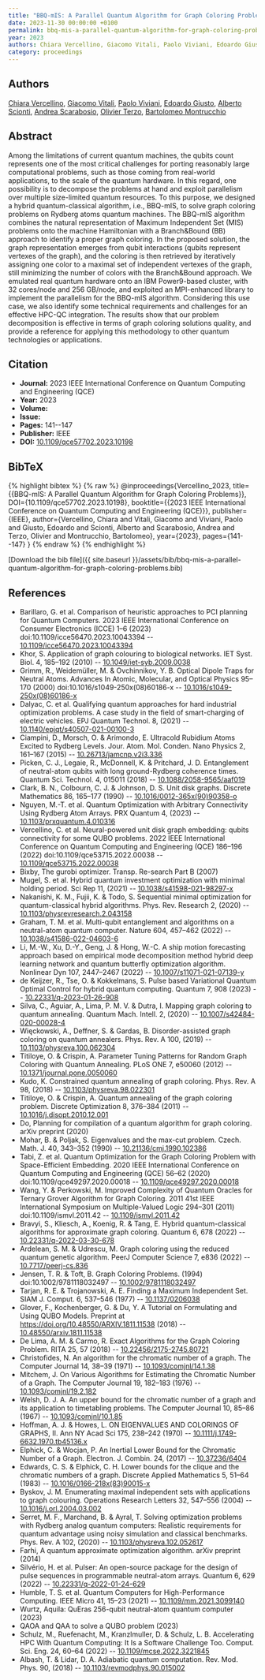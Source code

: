```yaml
---
title: "BBQ-mIS: A Parallel Quantum Algorithm for Graph Coloring Problems"
date: 2023-11-30 00:00:00 +0100
permalink: bbq-mis-a-parallel-quantum-algorithm-for-graph-coloring-problems
year: 2023
authors: Chiara Vercellino, Giacomo Vitali, Paolo Viviani, Edoardo Giusto, Alberto Scionti, Andrea Scarabosio, Olivier Terzo, Bartolomeo Montrucchio
category: proceedings
---
```

 
## Authors
[Chiara Vercellino](authors/chiara-vercellino), [Giacomo Vitali](authors/giacomo-vitali), [Paolo Viviani](authors/paolo-viviani), [Edoardo Giusto](authors/edoardo-giusto), [Alberto Scionti](authors/alberto-scionti), [Andrea Scarabosio](authors/andrea-scarabosio), [Olivier Terzo](authors/olivier-terzo), [Bartolomeo Montrucchio](authors/bartolomeo-montrucchio)
 
## Abstract
Among the limitations of current quantum machines, the qubits count represents one of the most critical challenges for porting reasonably large computational problems, such as those coming from real-world applications, to the scale of the quantum hardware. In this regard, one possibility is to decompose the problems at hand and exploit parallelism over multiple size-limited quantum resources. To this purpose, we designed a hybrid quantum-classical algorithm, i.e., BBQ-mIS, to solve graph coloring problems on Rydberg atoms quantum machines. The BBQ-mIS algorithm combines the natural representation of Maximum Independent Set (MIS) problems onto the machine Hamiltonian with a Branch&Bound (BB) approach to identify a proper graph coloring. In the proposed solution, the graph representation emerges from qubit interactions (qubits represent vertexes of the graph), and the coloring is then retrieved by iteratively assigning one color to a maximal set of independent vertexes of the graph, still minimizing the number of colors with the Branch&Bound approach. We emulated real quantum hardware onto an IBM Power9-based cluster, with 32 cores/node and 256 GB/node, and exploited an MPI-enhanced library to implement the parallelism for the BBQ-mIS algorithm. Considering this use case, we also identify some technical requirements and challenges for an effective HPC-QC integration. The results show that our problem decomposition is effective in terms of graph coloring solutions quality, and provide a reference for applying this methodology to other quantum technologies or applications.
 
## Citation
- **Journal:** 2023 IEEE International Conference on Quantum Computing and Engineering (QCE)
- **Year:** 2023
- **Volume:** 
- **Issue:** 
- **Pages:** 141--147
- **Publisher:** IEEE
- **DOI:** [10.1109/qce57702.2023.10198](https://doi.org/10.1109/qce57702.2023.10198)
 
## BibTeX
{% highlight bibtex %}
{% raw %}
@inproceedings{Vercellino_2023,
  title={{BBQ-mIS: A Parallel Quantum Algorithm for Graph Coloring Problems}},
  DOI={10.1109/qce57702.2023.10198},
  booktitle={{2023 IEEE International Conference on Quantum Computing and Engineering (QCE)}},
  publisher={IEEE},
  author={Vercellino, Chiara and Vitali, Giacomo and Viviani, Paolo and Giusto, Edoardo and Scionti, Alberto and Scarabosio, Andrea and Terzo, Olivier and Montrucchio, Bartolomeo},
  year={2023},
  pages={141--147}
}
{% endraw %}
{% endhighlight %}
 
[Download the bib file]({{ site.baseurl }}/assets/bib/bbq-mis-a-parallel-quantum-algorithm-for-graph-coloring-problems.bib)
 
## References
- Barillaro, G. et al. Comparison of heuristic approaches to PCI planning for Quantum Computers. 2023 IEEE International Conference on Consumer Electronics (ICCE) 1–6 (2023) doi:10.1109/icce56470.2023.10043394 -- [10.1109/icce56470.2023.10043394](https://doi.org/10.1109/icce56470.2023.10043394)
- Khor, S. Application of graph colouring to biological networks. IET Syst. Biol. 4, 185–192 (2010) -- [10.1049/iet-syb.2009.0038](https://doi.org/10.1049/iet-syb.2009.0038)
- Grimm, R., Weidemüller, M. & Ovchinnikov, Y. B. Optical Dipole Traps for Neutral Atoms. Advances In Atomic, Molecular, and Optical Physics 95–170 (2000) doi:10.1016/s1049-250x(08)60186-x -- [10.1016/s1049-250x(08)60186-x](https://doi.org/10.1016/s1049-250x(08)60186-x)
- Dalyac, C. et al. Qualifying quantum approaches for hard industrial optimization problems. A case study in the field of smart-charging of electric vehicles. EPJ Quantum Technol. 8, (2021) -- [10.1140/epjqt/s40507-021-00100-3](https://doi.org/10.1140/epjqt/s40507-021-00100-3)
- Ciampini, D., Morsch, O. & Arimondo, E. Ultracold Rubidium Atoms Excited to Rydberg Levels. Jour. Atom. Mol. Conden. Nano Physics 2, 161–167 (2015) -- [10.26713/jamcnp.v2i3.336](https://doi.org/10.26713/jamcnp.v2i3.336)
- Picken, C. J., Legaie, R., McDonnell, K. & Pritchard, J. D. Entanglement of neutral-atom qubits with long ground-Rydberg coherence times. Quantum Sci. Technol. 4, 015011 (2018) -- [10.1088/2058-9565/aaf019](https://doi.org/10.1088/2058-9565/aaf019)
- Clark, B. N., Colbourn, C. J. & Johnson, D. S. Unit disk graphs. Discrete Mathematics 86, 165–177 (1990) -- [10.1016/0012-365x(90)90358-o](https://doi.org/10.1016/0012-365x(90)90358-o)
- Nguyen, M.-T. et al. Quantum Optimization with Arbitrary Connectivity Using Rydberg Atom Arrays. PRX Quantum 4, (2023) -- [10.1103/prxquantum.4.010316](https://doi.org/10.1103/prxquantum.4.010316)
- Vercellino, C. et al. Neural-powered unit disk graph embedding: qubits connectivity for some QUBO problems. 2022 IEEE International Conference on Quantum Computing and Engineering (QCE) 186–196 (2022) doi:10.1109/qce53715.2022.00038 -- [10.1109/qce53715.2022.00038](https://doi.org/10.1109/qce53715.2022.00038)
- Bixby, The gurobi optimizer. Transp. Re-search Part B (2007)
- Mugel, S. et al. Hybrid quantum investment optimization with minimal holding period. Sci Rep 11, (2021) -- [10.1038/s41598-021-98297-x](https://doi.org/10.1038/s41598-021-98297-x)
- Nakanishi, K. M., Fujii, K. & Todo, S. Sequential minimal optimization for quantum-classical hybrid algorithms. Phys. Rev. Research 2, (2020) -- [10.1103/physrevresearch.2.043158](https://doi.org/10.1103/physrevresearch.2.043158)
- Graham, T. M. et al. Multi-qubit entanglement and algorithms on a neutral-atom quantum computer. Nature 604, 457–462 (2022) -- [10.1038/s41586-022-04603-6](https://doi.org/10.1038/s41586-022-04603-6)
- Li, M.-W., Xu, D.-Y., Geng, J. & Hong, W.-C. A ship motion forecasting approach based on empirical mode decomposition method hybrid deep learning network and quantum butterfly optimization algorithm. Nonlinear Dyn 107, 2447–2467 (2022) -- [10.1007/s11071-021-07139-y](https://doi.org/10.1007/s11071-021-07139-y)
- de Keijzer, R., Tse, O. & Kokkelmans, S. Pulse based Variational Quantum Optimal Control for hybrid quantum computing. Quantum 7, 908 (2023) -- [10.22331/q-2023-01-26-908](https://doi.org/10.22331/q-2023-01-26-908)
- Silva, C., Aguiar, A., Lima, P. M. V. & Dutra, I. Mapping graph coloring to quantum annealing. Quantum Mach. Intell. 2, (2020) -- [10.1007/s42484-020-00028-4](https://doi.org/10.1007/s42484-020-00028-4)
- Więckowski, A., Deffner, S. & Gardas, B. Disorder-assisted graph coloring on quantum annealers. Phys. Rev. A 100, (2019) -- [10.1103/physreva.100.062304](https://doi.org/10.1103/physreva.100.062304)
- Titiloye, O. & Crispin, A. Parameter Tuning Patterns for Random Graph Coloring with Quantum Annealing. PLoS ONE 7, e50060 (2012) -- [10.1371/journal.pone.0050060](https://doi.org/10.1371/journal.pone.0050060)
- Kudo, K. Constrained quantum annealing of graph coloring. Phys. Rev. A 98, (2018) -- [10.1103/physreva.98.022301](https://doi.org/10.1103/physreva.98.022301)
- Titiloye, O. & Crispin, A. Quantum annealing of the graph coloring problem. Discrete Optimization 8, 376–384 (2011) -- [10.1016/j.disopt.2010.12.001](https://doi.org/10.1016/j.disopt.2010.12.001)
- Do, Planning for compilation of a quantum algorithm for graph coloring. arXiv preprint (2020)
- Mohar, B. & Poljak, S. Eigenvalues and the max-cut problem. Czech. Math. J. 40, 343–352 (1990) -- [10.21136/cmj.1990.102386](https://doi.org/10.21136/cmj.1990.102386)
- Tabi, Z. et al. Quantum Optimization for the Graph Coloring Problem with Space-Efficient Embedding. 2020 IEEE International Conference on Quantum Computing and Engineering (QCE) 56–62 (2020) doi:10.1109/qce49297.2020.00018 -- [10.1109/qce49297.2020.00018](https://doi.org/10.1109/qce49297.2020.00018)
- Wang, Y. & Perkowski, M. Improved Complexity of Quantum Oracles for Ternary Grover Algorithm for Graph Coloring. 2011 41st IEEE International Symposium on Multiple-Valued Logic 294–301 (2011) doi:10.1109/ismvl.2011.42 -- [10.1109/ismvl.2011.42](https://doi.org/10.1109/ismvl.2011.42)
- Bravyi, S., Kliesch, A., Koenig, R. & Tang, E. Hybrid quantum-classical algorithms for approximate graph coloring. Quantum 6, 678 (2022) -- [10.22331/q-2022-03-30-678](https://doi.org/10.22331/q-2022-03-30-678)
- Ardelean, S. M. & Udrescu, M. Graph coloring using the reduced quantum genetic algorithm. PeerJ Computer Science 7, e836 (2022) -- [10.7717/peerj-cs.836](https://doi.org/10.7717/peerj-cs.836)
- Jensen, T. R. & Toft, B. Graph Coloring Problems. (1994) doi:10.1002/9781118032497 -- [10.1002/9781118032497](https://doi.org/10.1002/9781118032497)
- Tarjan, R. E. & Trojanowski, A. E. Finding a Maximum Independent Set. SIAM J. Comput. 6, 537–546 (1977) -- [10.1137/0206038](https://doi.org/10.1137/0206038)
- Glover, F., Kochenberger, G. & Du, Y. A Tutorial on Formulating and Using QUBO Models. Preprint at https://doi.org/10.48550/ARXIV.1811.11538 (2018) -- [10.48550/arxiv.1811.11538](https://doi.org/10.48550/arxiv.1811.11538)
- De Lima, A. M. & Carmo, R. Exact Algorithms for the Graph Coloring Problem. RITA 25, 57 (2018) -- [10.22456/2175-2745.80721](https://doi.org/10.22456/2175-2745.80721)
- Christofides, N. An algorithm for the chromatic number of a graph. The Computer Journal 14, 38–39 (1971) -- [10.1093/comjnl/14.1.38](https://doi.org/10.1093/comjnl/14.1.38)
- Mitchem, J. On Various Algorithms for Estimating the Chromatic Number of a Graph. The Computer Journal 19, 182–183 (1976) -- [10.1093/comjnl/19.2.182](https://doi.org/10.1093/comjnl/19.2.182)
- Welsh, D. J. A. An upper bound for the chromatic number of a graph and its application to timetabling problems. The Computer Journal 10, 85–86 (1967) -- [10.1093/comjnl/10.1.85](https://doi.org/10.1093/comjnl/10.1.85)
- Hoffman, A. J. & Howes, L. ON EIGENVALUES AND COLORINGS OF GRAPHS, II. Ann NY Acad Sci 175, 238–242 (1970) -- [10.1111/j.1749-6632.1970.tb45136.x](https://doi.org/10.1111/j.1749-6632.1970.tb45136.x)
- Elphick, C. & Wocjan, P. An Inertial Lower Bound for the Chromatic Number of a Graph. Electron. J. Combin. 24, (2017) -- [10.37236/6404](https://doi.org/10.37236/6404)
- Edwards, C. S. & Elphick, C. H. Lower bounds for the clique and the chromatic numbers of a graph. Discrete Applied Mathematics 5, 51–64 (1983) -- [10.1016/0166-218x(83)90015-x](https://doi.org/10.1016/0166-218x(83)90015-x)
- Byskov, J. M. Enumerating maximal independent sets with applications to graph colouring. Operations Research Letters 32, 547–556 (2004) -- [10.1016/j.orl.2004.03.002](https://doi.org/10.1016/j.orl.2004.03.002)
- Serret, M. F., Marchand, B. & Ayral, T. Solving optimization problems with Rydberg analog quantum computers: Realistic requirements for quantum advantage using noisy simulation and classical benchmarks. Phys. Rev. A 102, (2020) -- [10.1103/physreva.102.052617](https://doi.org/10.1103/physreva.102.052617)
- Farhi, A quantum approximate optimization algorithm. arXiv preprint (2014)
- Silvério, H. et al. Pulser: An open-source package for the design of pulse sequences in programmable neutral-atom arrays. Quantum 6, 629 (2022) -- [10.22331/q-2022-01-24-629](https://doi.org/10.22331/q-2022-01-24-629)
- Humble, T. S. et al. Quantum Computers for High-Performance Computing. IEEE Micro 41, 15–23 (2021) -- [10.1109/mm.2021.3099140](https://doi.org/10.1109/mm.2021.3099140)
- Wurtz, Aquila: QuEras 256-qubit neutral-atom quantum computer (2023)
- QAOA and QAA to solve a QUBO problem (2023)
- Schulz, M., Ruefenacht, M., Kranzlmuller, D. & Schulz, L. B. Accelerating HPC With Quantum Computing: It Is a Software Challenge Too. Comput. Sci. Eng. 24, 60–64 (2022) -- [10.1109/mcse.2022.3221845](https://doi.org/10.1109/mcse.2022.3221845)
- Albash, T. & Lidar, D. A. Adiabatic quantum computation. Rev. Mod. Phys. 90, (2018) -- [10.1103/revmodphys.90.015002](https://doi.org/10.1103/revmodphys.90.015002)


